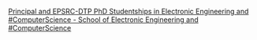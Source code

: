 [Principal and EPSRC-DTP PhD Studentships in Electronic Engineering and #ComputerScience - School of Electronic Engineering and #ComputerScience](https://qi.tc/qi/110422)